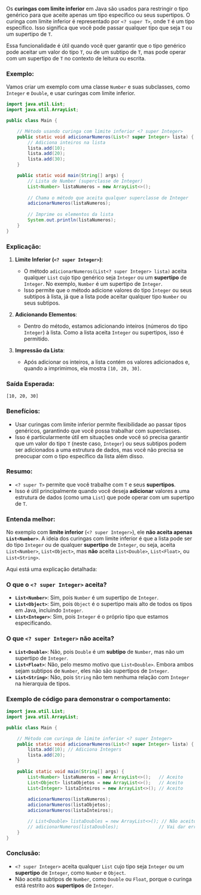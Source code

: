 Os **curingas com limite inferior** em Java são usados para restringir o tipo genérico para que aceite apenas um tipo específico ou seus supertipos. O curinga com limite inferior é representado por `<? super T>`, onde `T` é um tipo específico. Isso significa que você pode passar qualquer tipo que seja `T` ou um supertipo de `T`.

Essa funcionalidade é útil quando você quer garantir que o tipo genérico pode aceitar um valor do tipo `T`, ou de um subtipo de `T`, mas pode operar com um supertipo de `T` no contexto de leitura ou escrita.

### Exemplo:
Vamos criar um exemplo com uma classe `Number` e suas subclasses, como `Integer` e `Double`, e usar curingas com limite inferior.

```java
import java.util.List;
import java.util.ArrayList;

public class Main {

    // Método usando curinga com limite inferior <? super Integer>
    public static void adicionarNumeros(List<? super Integer> lista) {
        // Adiciona inteiros na lista
        lista.add(10);
        lista.add(20);
        lista.add(30);
    }

    public static void main(String[] args) {
        // Lista de Number (superclasse de Integer)
        List<Number> listaNumeros = new ArrayList<>();
        
        // Chama o método que aceita qualquer superclasse de Integer
        adicionarNumeros(listaNumeros);
        
        // Imprime os elementos da lista
        System.out.println(listaNumeros);
    }
}
```

### Explicação:
1. **Limite Inferior (`<? super Integer>`)**:
   - O método `adicionarNumeros(List<? super Integer> lista)` aceita qualquer `List` cujo tipo genérico seja `Integer` ou um **supertipo** de `Integer`. No exemplo, `Number` é um supertipo de `Integer`.
   - Isso permite que o método adicione valores do tipo `Integer` ou seus subtipos à lista, já que a lista pode aceitar qualquer tipo `Number` ou seus subtipos.

2. **Adicionando Elementos**:
   - Dentro do método, estamos adicionando inteiros (números do tipo `Integer`) à lista. Como a lista aceita `Integer` ou supertipos, isso é permitido.

3. **Impressão da Lista**:
   - Após adicionar os inteiros, a lista contém os valores adicionados e, quando a imprimimos, ela mostra `[10, 20, 30]`.

### Saída Esperada:
```
[10, 20, 30]
```

### Benefícios:
- Usar curingas com limite inferior permite flexibilidade ao passar tipos genéricos, garantindo que você possa trabalhar com superclasses.
- Isso é particularmente útil em situações onde você só precisa garantir que um valor do tipo `T` (neste caso, `Integer`) ou seus subtipos podem ser adicionados a uma estrutura de dados, mas você não precisa se preocupar com o tipo específico da lista além disso.

### Resumo:
- `<? super T>` permite que você trabalhe com `T` e seus **supertipos**.
- Isso é útil principalmente quando você deseja **adicionar** valores a uma estrutura de dados (como uma `List`) que pode operar com um supertipo de `T`.

### Entenda melhor:

No exemplo com **limite inferior** (`<? super Integer>`), ele **não aceita apenas `List<Number>`**. A ideia dos curingas com limite inferior é que a lista pode ser do tipo `Integer` ou de qualquer **supertipo** de `Integer`, ou seja, aceita `List<Number>`, `List<Object>`, mas **não** aceita `List<Double>`, `List<Float>`, ou `List<String>`.

Aqui está uma explicação detalhada:

### O que o `<? super Integer>` aceita?

- **`List<Number>`**: Sim, pois `Number` é um supertipo de `Integer`.
- **`List<Object>`**: Sim, pois `Object` é o supertipo mais alto de todos os tipos em Java, incluindo `Integer`.
- **`List<Integer>`**: Sim, pois `Integer` é o próprio tipo que estamos especificando.

### O que `<? super Integer>` **não** aceita?

- **`List<Double>`**: Não, pois `Double` é um **subtipo** de `Number`, mas não um supertipo de `Integer`.
- **`List<Float>`**: Não, pelo mesmo motivo que `List<Double>`. Embora ambos sejam subtipos de `Number`, eles não são supertipos de `Integer`.
- **`List<String>`**: Não, pois `String` não tem nenhuma relação com `Integer` na hierarquia de tipos.

### Exemplo de código para demonstrar o comportamento:

```java
import java.util.List;
import java.util.ArrayList;

public class Main {

    // Método com curinga de limite inferior <? super Integer>
    public static void adicionarNumeros(List<? super Integer> lista) {
        lista.add(10); // Adiciona Integers
        lista.add(20);
    }

    public static void main(String[] args) {
        List<Number> listaNumeros = new ArrayList<>();   // Aceito
        List<Object> listaObjetos = new ArrayList<>();   // Aceito
        List<Integer> listaInteiros = new ArrayList<>(); // Aceito
        
        adicionarNumeros(listaNumeros);
        adicionarNumeros(listaObjetos);
        adicionarNumeros(listaInteiros);

        // List<Double> listaDoubles = new ArrayList<>(); // Não aceito
        // adicionarNumeros(listaDoubles);               // Vai dar erro de compilação
    }
}
```

### Conclusão:

- `<? super Integer>` aceita qualquer `List` cujo tipo seja `Integer` ou um **supertipo** de `Integer`, como `Number` e `Object`.
- Não aceita subtipos de `Number`, como `Double` ou `Float`, porque o curinga está restrito aos **supertipos** de `Integer`.